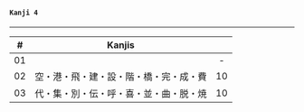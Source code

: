 #### ```Kanji 4```
---

| # | Kanjis |  |
|:---:|:---:|:---:|
| 01 |  | - |
| 02 | 空・港・飛・建・設・階・橋・完・成・費 | 10 |
| 03 | 代・集・別・伝・呼・喜・並・曲・脱・焼 | 10 |